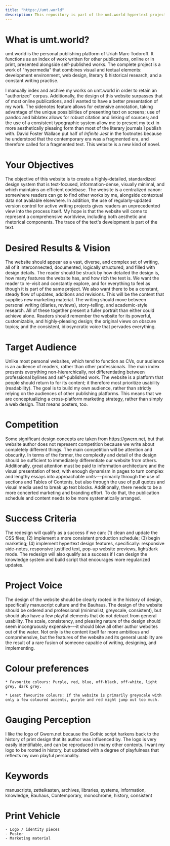 ```yaml
---
title: "https://umt.world"
description: This repository is part of the umt.world hypertext project. It includes the code of the website, but also tracks changes to pieces of writing kept therein.
---
```


# What is umt.world?

umt.world is the personal publishing platform of Uriah Marc Todoroff. It functions as an index of work written for other publications, online or in print, presented alongside self-published works. The complete project is a work of "hypermedia" that combines visual and textual elements: development environment, web design, literary \& historical research, and a constant writing practise.

I manually index and archive my works on umt.world in order to retain an "authorized" corpus. Additionally, the design of this website surpasses that of most online publications, and I wanted to have a better presentation of my work. The sidenotes feature allows for extensive annotation, taking advantage of the unique possibilities of presenting text on screens; use of pandoc and biblatex allows for robust citation and linking of sources; and the use of a consistent typographic system allow me to present my text in more aesthetically pleasing form than most of the literary journals I publish with. David Foster Wallace put half of *Infinite Jest* in the footnotes because he understood that the contemporary era was a fragmented era, and therefore called for a fragmented text. This website is a new kind of novel.

# Your Objectives

The objective of this website is to create a highly-detailed, standardized design system that is text-focused, information-dense, visually minimal, and which maintains an efficient codebase. The website is a centralized canon: somewhere readers can go to find other works by me, alongside contextual data not available elsewhere. In addition, the use of regularly-updated version control for active writing projects gives readers an unprecedented view into the process itself. My hope is that the website will come to represent a comprehensive worldview, including both aesthetic and rhetorical components. The trace of the text's development is part of the text.

# Desired Results \& Vision

The website should appear as a vast, diverse, and complex set of writing, all of it interconnected, documented, logically structured, and filled with design details. The reader should be struck by how detailed the design is, how many features the website has, and how rich the text is. We want the reader to re-visit and constantly explore, and for everything to feel as though it is part of the same project. We also want there to be a constant, steady flow of updates, additions and revisions. This will be the content that supplies new marketing material. The writing should move between personal writing (diaries, reviews), story-telling, and academic-style research. All of these together present a fuller portrait than either could achieve alone. Readers should remember the website for its powerful, customizable, and highly-pleasing design; the original views on obscure topics; and the consistent, idiosyncratic voice that pervades everything.

# Target Audience

Unlike most personal websites, which tend to function as CVs, our audience is an audience of readers, rather than other professionals. The main index presents everything non-hierarchically, not differentiating between professional bylines and self-published work. The website is a platform that people should return to for its content; it therefore most prioritize usability (readability). The goal is to build my own audience, rather than strictly relying on the audiences of other publishing platforms. This means that we are conceptualizing a cross-platform marketing strategy, rather than simply a web design. That means posters, too.

# Competition

Some significant design concepts are taken from https://gwern.net, but that website author does not represent competition because we write about completely different things. The main competition will be attention and obscurity. In terms of the former, the complexity and detail of the design should be sufficient to immediately differentiate our website from others. Additionally, great attention must be paid to information architecture and the visual presentation of text, with enough dynamism in pages to turn complex and lengthy essays into approachable units---primarily through the use of sections and Tables of Contents, but also through the use of pull quotes and visual media used to break up text blocks. Additionally, there needs to be a more concerted marketing and branding effort. To do that, the publication schedule and content needs to be more systematically arranged.

# Success Criteria

The redesign will qualify as a success if we can: (1) clean and update the CSS files; (2) implement a more consistent production schedule; (3) begin marketing; (4) implement hypertext design features, specifically: responsive side-notes, responsive justified text, pop-up website previews, light/dark mode. The redesign will also qualify as a success if I can design the knowledge system and build script that encourages more regularized updates.

# Project Voice

The design of the website should be clearly rooted in the history of design, specifically manuscript culture and the Bauhaus. The design of the website should be ordered and professional (minimalist, greyscale, consistent), but should also have a few playful elements that do not detract from general usability. The scale, consistency, and pleasing nature of the design should seem incongruously expensive---it should blow all other author websites out of the water. Not only is the content itself far more ambitious and comprehensive, but the features of the website and its general usability are the result of a rare fusion of someone capable of writing, designing, and implementing.

# Colour preferences

	* Favourite colours: Purple, red, blue, off-black, off-white, light grey, dark grey.

	* Least favourite colours: If the website is primarily greyscale with only a few coloured accents, purple and red might jump out too much.

# Gauging Perception

I like the logo of Gwern.net because the Gothic script harkens back to the history of print design that its author was influenced by. The logo is very easily identifiable, and can be reproduced in many other contexts. I want my logo to be rooted in history, but updated with a degree of playfulness that reflects my own playful personality.

# Keywords

manuscripts, zettelkasten, archives, libraries, systems, information, knowledge, Bauhaus, Contemporary, monochrome, history, consistent

# Print Vehicle

	- Logo / identity pieces
	- Poster
	- Marketing material
